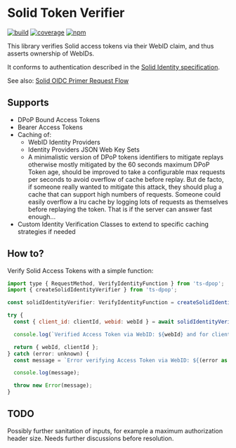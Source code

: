 # Solid Token Verifier

[![build](https://github.com/matthieubosquet/ts-dpop/workflows/build/badge.svg?branch=main)](https://github.com/matthieubosquet/ts-dpop/actions?query=workflow%3A"build")
[![coverage](https://codecov.io/gh/matthieubosquet/ts-dpop/branch/main/graph/badge.svg)](https://codecov.io/gh/matthieubosquet/ts-dpop)
[![npm](https://img.shields.io/npm/v/ts-dpop)](https://www.npmjs.com/package/ts-dpop)

This library verifies Solid access tokens via their WebID claim, and thus asserts ownership of WebIDs.

It conforms to authentication described in the [Solid Identity specification](https://solid.github.io/authentication-panel/solid-oidc/).

See also: [Solid OIDC Primer Request Flow](https://solid.github.io/authentication-panel/solid-oidc-primer/#request-flow)

## Supports

- DPoP Bound Access Tokens
- Bearer Access Tokens
- Caching of:
  - WebID Identity Providers
  - Identity Providers JSON Web Key Sets
  - A minimalistic version of DPoP tokens identifiers to mitigate replays otherwise mostly
    mitigated by the 60 seconds maximum DPoP Token age, should be improved to take a configurable
    max requests per seconds to avoid overflow of cache before replay. But de facto, if someone really
    wanted to mitigate this attack, they should plug a cache that can support high numbers of requests.
    Someone could easily overflow a lru cache by logging lots of requests as themselves before replaying
    the token. That is if the server can answer fast enough...
- Custom Identity Verification Classes to extend to specific caching strategies if needed

## How to?

Verify Solid Access Tokens with a simple function:

```javascript
import type { RequestMethod, VerifyIdentityFunction } from 'ts-dpop';
import { createSolidIdentityVerifier } from 'ts-dpop';

const solidIdentityVerifier: VerifyIdentityFunction = createSolidIdentityVerifier();

try {
  const { client_id: clientId, webid: webId } = await solidIdentityVerifier(authorizationHeader as string, dpopHeader as string, method as RequestMethod, requestURL as string);

  console.log(`Verified Access Token via WebID: ${webId} and for client: ${clientId}`);

  return { webId, clientId };
} catch (error: unknown) {
  const message = `Error verifying Access Token via WebID: ${(error as Error).message}`;

  console.log(message);

  throw new Error(message);
}
```

## TODO

Possibly further sanitation of inputs, for example a maximum authorization header size. Needs further discussions before resolution.
